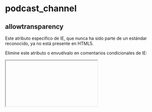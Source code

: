 # podcast_channel

## allowtransparency

Este atributo específico de IE, que nunca ha sido parte de un estándar reconocido, ya no está presente en HTML5.

Elimine este atributo o envuélvalo en comentarios condicionales de IE:

<iframe <! - [if IE] allowTransparency = "true" -> ... />

